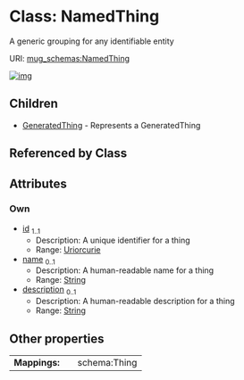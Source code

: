 
# Class: NamedThing


A generic grouping for any identifiable entity

URI: [mug_schemas:NamedThing](https://w3id.org/my-org/mug_schemas/NamedThing)


[![img](https://yuml.me/diagram/nofunky;dir:TB/class/[NamedThing&#124;id:uriorcurie;name:string%20%3F;description:string%20%3F]^-[GeneratedThing],[GeneratedThing])](https://yuml.me/diagram/nofunky;dir:TB/class/[NamedThing&#124;id:uriorcurie;name:string%20%3F;description:string%20%3F]^-[GeneratedThing],[GeneratedThing])

## Children

 * [GeneratedThing](GeneratedThing.md) - Represents a GeneratedThing

## Referenced by Class


## Attributes


### Own

 * [id](id.md)  <sub>1..1</sub>
     * Description: A unique identifier for a thing
     * Range: [Uriorcurie](types/Uriorcurie.md)
 * [name](name.md)  <sub>0..1</sub>
     * Description: A human-readable name for a thing
     * Range: [String](types/String.md)
 * [description](description.md)  <sub>0..1</sub>
     * Description: A human-readable description for a thing
     * Range: [String](types/String.md)

## Other properties

|  |  |  |
| --- | --- | --- |
| **Mappings:** | | schema:Thing |

